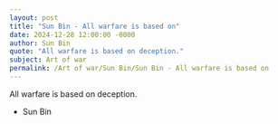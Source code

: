 ```yaml
---
layout: post
title: "Sun Bin - All warfare is based on"
date: 2024-12-28 12:00:00 -0000
author: Sun Bin
quote: "All warfare is based on deception."
subject: Art of war
permalink: /Art of war/Sun Bin/Sun Bin - All warfare is based on
---
```


All warfare is based on deception.

- Sun Bin
